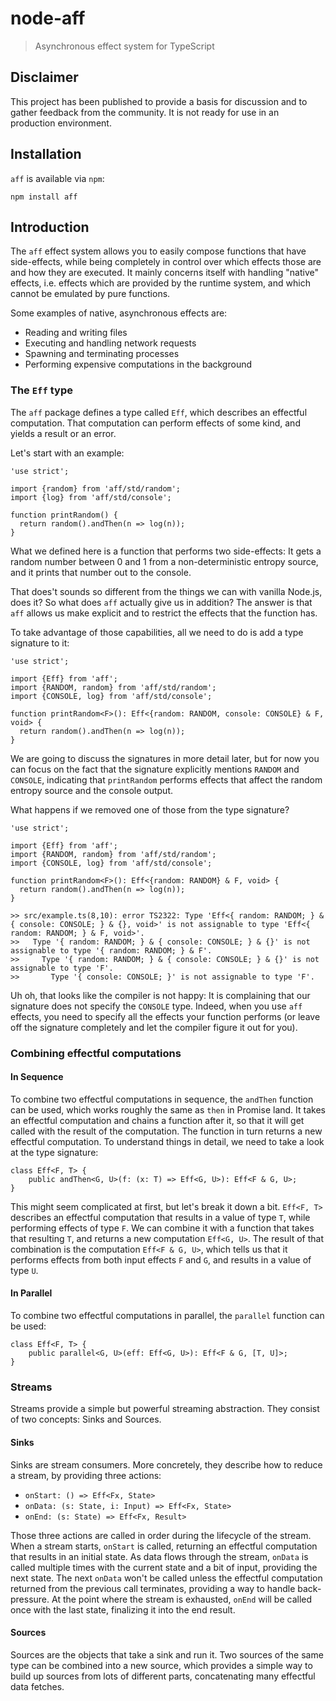 # node-aff

> Asynchronous effect system for TypeScript

## Disclaimer

This project has been published to provide a basis for discussion and to gather
feedback from the community. It is not ready for use in an production environment.

## Installation

`aff` is available via `npm`:

    npm install aff

## Introduction

The `aff` effect system allows you to easily compose functions that have side-effects, while being completely in control over which effects those are and how they are executed. It mainly concerns itself with handling "native" effects, i.e. effects which are provided by the runtime system, and which cannot be emulated by pure functions.

Some examples of native, asynchronous effects are:

- Reading and writing files
- Executing and handling network requests
- Spawning and terminating processes
- Performing expensive computations in the background

### The `Eff` type

The `aff` package defines a type called `Eff`, which describes an effectful computation. That computation can perform effects of some kind, and yields a result or an error.

Let's start with an example:

```
'use strict';

import {random} from 'aff/std/random';
import {log} from 'aff/std/console';

function printRandom() {
  return random().andThen(n => log(n));
}
```

What we defined here is a function that performs two side-effects: It gets a random number between 0 and 1 from a non-deterministic entropy source, and it prints that number out to the console.

That does't sounds so different from the things we can with vanilla Node.js, does it? So what does `aff` actually give us in addition? The answer is that `aff` allows us make explicit and to restrict the effects that the function has.

To take advantage of those capabilities, all we need to do is add a type signature to it:

```
'use strict';

import {Eff} from 'aff';
import {RANDOM, random} from 'aff/std/random';
import {CONSOLE, log} from 'aff/std/console';

function printRandom<F>(): Eff<{random: RANDOM, console: CONSOLE} & F, void> {
  return random().andThen(n => log(n));
}
```

We are going to discuss the signatures in more detail later, but for now you can focus on the fact that the signature explicitly mentions `RANDOM` and `CONSOLE`, indicating that `printRandom` performs effects that affect the random entropy source and the console output.

What happens if we removed one of those from the type signature?

```
'use strict';

import {Eff} from 'aff';
import {RANDOM, random} from 'aff/std/random';
import {CONSOLE, log} from 'aff/std/console';

function printRandom<F>(): Eff<{random: RANDOM} & F, void> {
  return random().andThen(n => log(n));
}
```

```
>> src/example.ts(8,10): error TS2322: Type 'Eff<{ random: RANDOM; } & { console: CONSOLE; } & {}, void>' is not assignable to type 'Eff<{ random: RANDOM; } & F, void>'.
>>   Type '{ random: RANDOM; } & { console: CONSOLE; } & {}' is not assignable to type '{ random: RANDOM; } & F'.
>>     Type '{ random: RANDOM; } & { console: CONSOLE; } & {}' is not assignable to type 'F'.
>>       Type '{ console: CONSOLE; }' is not assignable to type 'F'.
```

Uh oh, that looks like the compiler is not happy: It is complaining that our signature does not specify the `CONSOLE` type. Indeed, when you use `aff` effects, you need to specify all the effects your function performs (or leave off the signature completely and let the compiler figure it out for you).

### Combining effectful computations

#### In Sequence

To combine two effectful computations in sequence, the `andThen` function can be used, which works roughly the same as `then` in Promise land. It takes an effectful computation and chains a function after it, so that it will get called with the result of the computation. The function in turn returns a new effectful computation. To understand things in detail, we need to take a look at the type signature:

```
class Eff<F, T> {
    public andThen<G, U>(f: (x: T) => Eff<G, U>): Eff<F & G, U>;
}
```

This might seem complicated at first, but let's break it down a bit. `Eff<F, T>` describes an effectful computation that results in a value of type `T`, while performing effects of type `F`. We can combine it with a function that takes that resulting `T`, and returns a new computation `Eff<G, U>`. The result of that combination is the computation `Eff<F & G, U>`, which tells us that it performs effects from both input effects `F` and `G`, and results in a value of type `U`.

#### In Parallel

To combine two effectful computations in parallel, the `parallel` function can be used:

```
class Eff<F, T> {
    public parallel<G, U>(eff: Eff<G, U>): Eff<F & G, [T, U]>;
}
```

### Streams

Streams provide a simple but powerful streaming abstraction. They consist of two concepts: Sinks and Sources.

#### Sinks

Sinks are stream consumers. More concretely, they describe how to reduce a stream, by providing three actions:

- `onStart: () => Eff<Fx, State>`
- `onData: (s: State, i: Input) => Eff<Fx, State>`
- `onEnd: (s: State) => Eff<Fx, Result>`

Those three actions are called in order during the lifecycle of the stream.
When a stream starts, `onStart` is called, returning an effectful computation that results in an initial state. As data flows through the stream, `onData` is called multiple times with the current state
and a bit of input, providing the next state. The next `onData` won't be called unless the effectful
computation returned from the previous call terminates, providing a way to handle back-pressure.
At the point where the stream is exhausted, `onEnd` will be called once with the last state, finalizing
it into the end result.

#### Sources

Sources are the objects that take a sink and run it. Two sources of the same type can be combined into a new source, which provides a simple way to build up sources from lots of different parts, concatenating
many effectful data fetches.

